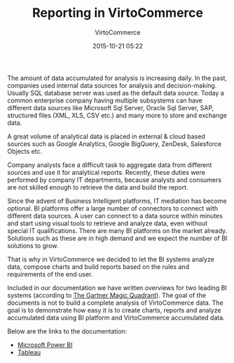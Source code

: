 ﻿---
author: VirtoCommerce
category: VirtoCommerce News
date: 2015-10-21 05:22
excerpt: The amount of data accumulated for analysis is increasing daily. In the past, companies used internal data sources for analysis and decision-making.
permalink: blogs/news/reporting-in-virtocommerce
tags: [Announcements]
title: "Reporting in VirtoCommerce"
---
The amount of data accumulated for analysis is increasing daily. In the past, companies used internal data sources for analysis and decision-making. Usually SQL database server was used as the default data source. Today a common enterprise company having multiple subsystems can have different data sources like Microsoft Sql Server, Oracle Sql Server, SAP, structured files (XML, XLS, CSV etc.) and many more to store and exchange data.
<!--excerpt-->
A great volume of analytical data is placed in external &amp; cloud based sources such as Google Analytics, Google BigQuery, ZenDesk, Salesforce Objects etc.

Company analysts face a difficult task to aggregate data from different sources and use it for analytical reports. Recently, these duties were performed by company IT departments, because analysts and consumers are not skilled enough to retrieve the data and build the report.

Since the advent of Business Intelligent platforms, IT mediation has become optional. BI platforms offer a large number of connectors to connect with different data sources. A user can connect to a data source within minutes and start using visual tools to retrieve and analyze data, even without special IT qualifications. There are many BI platforms on the market already. Solutions such as these are in high demand and we expect the number of BI solutions to grow.

That is why in VirtoCommerce we decided to let the BI systems analyze data, compose charts and build reports based on the rules and requirements of the end user.

Included in our documentation we have written overviews for two leading BI systems (according to <a class="external-link" href="https://www.microstrategy.com/us/go/gartner-magic-quadrant-16" rel="nofollow">The Gartner Magic Quadrant</a>). The goal of the documents is not to build a complete analysis of VirtoCommerce data. The goal is to demonstrate how easy it is to create charts, reports and analyze accumulated data using BI platform and VirtoCommerce accumulated data.

Below are the links to the documentation:

* <a href="http://docs.virtocommerce.com/x/MIAKAQ" target="_blank">Microsoft Power BI</a>
* <a href="http://docs.virtocommerce.com/x/HoAKAQ" target="_blank">Tableau</a>